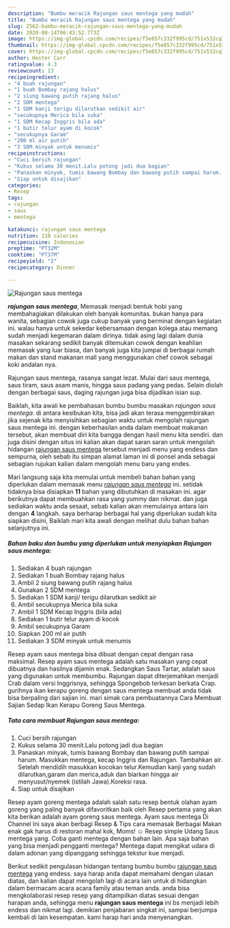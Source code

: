 ```yaml
---
description: "Bumbu meracik Rajungan saus mentega yang mudah"
title: "Bumbu meracik Rajungan saus mentega yang mudah"
slug: 2562-bumbu-meracik-rajungan-saus-mentega-yang-mudah
date: 2020-08-14T06:43:52.773Z
image: https://img-global.cpcdn.com/recipes/f5e857c332f995cd/751x532cq70/rajungan-saus-mentega-foto-resep-utama.jpg
thumbnail: https://img-global.cpcdn.com/recipes/f5e857c332f995cd/751x532cq70/rajungan-saus-mentega-foto-resep-utama.jpg
cover: https://img-global.cpcdn.com/recipes/f5e857c332f995cd/751x532cq70/rajungan-saus-mentega-foto-resep-utama.jpg
author: Hester Carr
ratingvalue: 4.3
reviewcount: 13
recipeingredient:
- "4 buah rajungan"
- "1 buah Bombay rajang halus"
- "2 siung bawang putih rajang halus"
- "2 SDM mentega"
- "1 SDM kanji terigu dilarutkan sedikit air"
- "secukupnya Merica bila suka"
- "1 SDM Kecap Inggris bila ada"
- "1 butir telur ayam di kocok"
- "secukupnya Garam"
- "200 ml air putih"
- "3 SDM minyak untuk menumis"
recipeinstructions:
- "Cuci bersih rajungan"
- "Kukus selama 30 menit.Lalu potong jadi dua bagian"
- "Panaskan minyak, tumis bawang Bombay dan bawang putih sampai harum. Masukkan mentega, kecap Inggris dan Rajungan. Tambahkan air. Setelah mendidih masukkan kocokan telur.Kemudian kanji yang sudah dilarutkan,garam dan merica,aduk dan biarkan hingga air menyusut/nyemek (istilah Jawa).Koreksi rasa."
- "Siap untuk disajikan"
categories:
- Resep
tags:
- rajungan
- saus
- mentega

katakunci: rajungan saus mentega 
nutrition: 110 calories
recipecuisine: Indonesian
preptime: "PT32M"
cooktime: "PT37M"
recipeyield: "2"
recipecategory: Dinner

---
```



![Rajungan saus mentega](https://img-global.cpcdn.com/recipes/f5e857c332f995cd/751x532cq70/rajungan-saus-mentega-foto-resep-utama.jpg)

<b><i>rajungan saus mentega</i></b>, Memasak menjadi bentuk hobi yang membahagiakan dilakukan oleh banyak komunitas. bukan hanya para wanita, sebagian cowok juga cukup banyak yang berminat dengan kegiatan ini. walau hanya untuk sekedar kebersamaan dengan kolega atau memang sudah menjadi kegemaran dalam dirinya. tidak asing lagi dalam dunia masakan sekarang sedikit banyak ditemukan cowok dengan keahlian memasak yang luar biasa, dan banyak juga kita jumpai di berbagai rumah makan dan stand makanan mall yang menggunakan chef cowok sebagai koki andalan nya.

Rajungan saus mentega, rasanya sangat lezat. Mulai dari saus mentega, saus tiram, saus asam manis, hingga saus padang yang pedas. Selain diolah dengan berbagai saus, daging rajungan juga bisa dijadikan isian sup.

Baiklah, kita awali ke pembahasan bumbu bumbu masakan <i>rajungan saus mentega</i>. di antara kesibukan kita, bisa jadi akan terasa menggembirakan jika sejenak kita menyisihkan sebagian waktu untuk mengolah rajungan saus mentega ini. dengan keberhasilan anda dalam membuat makanan tersebut, akan membuat diri kita bangga dengan hasil menu kita sendiri. dan juga disini dengan situs ini kalian akan dapat saran saran untuk mengolah hidangan <u>rajungan saus mentega</u> tersebut menjadi menu yang endess dan sempurna, oleh sebab itu simpan alamat laman ini di ponsel anda sebagai sebagian rujukan kalian dalam mengolah menu baru yang endes.


Mari langsung saja kita memulai untuk membeli bahan bahan yang diperlukan dalam memasak menu <u><i>rajungan saus mentega</i></u> ini. setidak tidaknya bisa disiapkan <b>11</b> bahan yang dibutuhkan di masakan ini. agar berikutnya dapat membuahkan rasa yang yummy dan nikmat. dan juga sediakan waktu anda sesaat, sebab kalian akan memulainya antara lain dengan <b>4</b> langkah. saya berharap berbagai hal yang diperlukan sudah kita siapkan disini, Baiklah mari kita awali dengan melihat dulu bahan bahan selanjutnya ini.

<!--inarticleads1-->

##### Bahan baku dan bumbu yang diperlukan untuk menyiapkan Rajungan saus mentega:

1. Sediakan 4 buah rajungan
1. Sediakan 1 buah Bombay rajang halus
1. Ambil 2 siung bawang putih rajang halus
1. Gunakan 2 SDM mentega
1. Sediakan 1 SDM kanji/ terigu dilarutkan sedikit air
1. Ambil secukupnya Merica bila suka
1. Ambil 1 SDM Kecap Inggris (bila ada)
1. Sediakan 1 butir telur ayam di kocok
1. Ambil secukupnya Garam
1. Siapkan 200 ml air putih
1. Sediakan 3 SDM minyak untuk menumis


Resep ayam saus mentega bisa dibuat dengan cepat dengan rasa maksimal. Resep ayam saus mentega adalah satu masakan yang cepat dibuatnya dan hasilnya dijamin enak. Sedangkan Saus Tartar, adalah saus yang digunakan untuk membumbu. Rajungan dapat diterjemahkan menjadi Crab dalam versi Inggrisnya, sehingga Spongebob terkesan berkata Crap. gurihnya ikan kerapu goreng dengan saus mentega membuat anda tidak bisa berpaling dari sajian ini. mari simak cara pembuatannya Cara Membuat Sajian Sedap Ikan Kerapu Goreng Saus Mentega. 

<!--inarticleads2-->

##### Tata cara membuat Rajungan saus mentega:

1. Cuci bersih rajungan
1. Kukus selama 30 menit.Lalu potong jadi dua bagian
1. Panaskan minyak, tumis bawang Bombay dan bawang putih sampai harum. Masukkan mentega, kecap Inggris dan Rajungan. Tambahkan air. Setelah mendidih masukkan kocokan telur.Kemudian kanji yang sudah dilarutkan,garam dan merica,aduk dan biarkan hingga air menyusut/nyemek (istilah Jawa).Koreksi rasa.
1. Siap untuk disajikan


Resep ayam goreng mentega adalah salah satu resep bentuk olahan ayam goreng yang paling banyak difavoritkan baik oleh Resep pertama yang akan kita berikan adalah ayam goreng saus mentega. Ayam saus mentega Di Channel Ini saya akan berbagi Resep &amp; Tips cara memasak Berbagai Makan enak gak harus di restoran mahal kok, Moms! ☺ Resep simple Udang Saus mentega yang. Coba ganti mentega dengan bahan lain. Apa saja bahan yang bisa menjadi pengganti mentega? Mentega dapat mengikat udara di dalam adonan yang dipanggang sehingga tekstur kue menjadi. 

Berikut sedikit pengulasan hidangan tentang bumbu bumbu <u>rajungan saus mentega</u> yang endess. saya harap anda dapat memahami dengan ulasan diatas, dan kalian dapat mengolah lagi di acara lain untuk di hidangkan dalam bermacam acara acara family atau teman anda. anda bisa mengkolaborasi resep resep yang ditampilkan diatas sesuai dengan harapan anda, sehingga menu <b>rajungan saus mentega</b> ini bs menjadi lebih endess dan nikmat lagi. demikian penjabaran singkat ini, sampai berjumpa kembali di lain kesempatan. kami harap hari anda menyenangkan.
